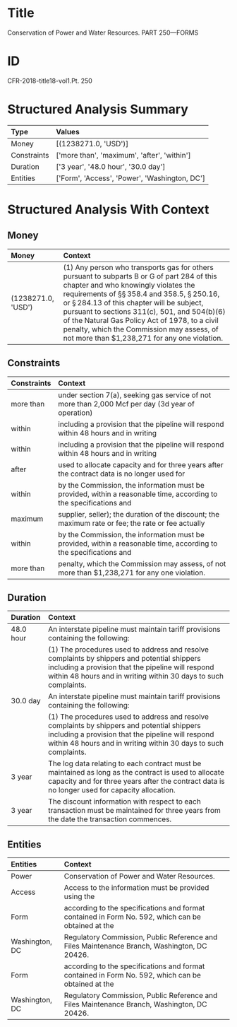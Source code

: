 # Title

 Conservation of Power and Water Resources. PART 250—FORMS


# ID

 CFR-2018-title18-vol1.Pt. 250


# Structured Analysis Summary

| Type        | Values                                        |
|:------------|:----------------------------------------------|
| Money       | [(1238271.0, 'USD')]                          |
| Constraints | ['more than', 'maximum', 'after', 'within']   |
| Duration    | ['3 year', '48.0 hour', '30.0 day']           |
| Entities    | ['Form', 'Access', 'Power', 'Washington, DC'] |


# Structured Analysis With Context

 


## Money

| Money              | Context                                                                                                                                                                                                                                                                                                                                                                                                                                                             |
|:-------------------|:--------------------------------------------------------------------------------------------------------------------------------------------------------------------------------------------------------------------------------------------------------------------------------------------------------------------------------------------------------------------------------------------------------------------------------------------------------------------|
| (1238271.0, 'USD') | (1) Any person who transports gas for others pursuant to subparts B or G of part 284 of this chapter and who knowingly violates the requirements of &#167;&#167;&#8201;358.4 and 358.5, &#167;&#8201;250.16, or &#167;&#8201;284.13 of this chapter will be subject, pursuant to sections 311(c), 501, and 504(b)(6) of the Natural Gas Policy Act of 1978, to a civil penalty, which the Commission may assess, of not more than $1,238,271 for any one violation. |


## Constraints

| Constraints   | Context                                                                                                            |
|:--------------|:-------------------------------------------------------------------------------------------------------------------|
| more than     | under section 7(a), seeking gas service of not more than 2,000 Mcf per day (3d year of operation)                  |
| within        | including a provision that the pipeline will respond within  48 hours and in writing                               |
| within        | including a provision that the pipeline will respond within  48 hours and in writing                               |
| after         | used to allocate capacity and for three years after the contract data is no longer used for                        |
| within        | by the Commission, the information must be provided, within a reasonable time, according to the specifications and |
| maximum       | supplier, seller); the duration of the discount; the maximum rate or fee; the rate or fee actually                 |
| within        | by the Commission, the information must be provided, within a reasonable time, according to the specifications and |
| more than     | penalty, which the Commission may assess, of not more than  $1,238,271 for any one violation.                      |


## Duration

| Duration   | Context                                                                                                                                                                                                                         |
|:-----------|:--------------------------------------------------------------------------------------------------------------------------------------------------------------------------------------------------------------------------------|
| 48.0 hour  | An interstate pipeline must maintain tariff provisions containing the following:                                                                                                                                                |
|            |             (1) The procedures used to address and resolve complaints by shippers and potential shippers including a provision that the pipeline will respond within 48 hours and in writing within 30 days to such complaints. |
| 30.0 day   | An interstate pipeline must maintain tariff provisions containing the following:                                                                                                                                                |
|            |             (1) The procedures used to address and resolve complaints by shippers and potential shippers including a provision that the pipeline will respond within 48 hours and in writing within 30 days to such complaints. |
| 3 year     | The log data relating to each contract must be maintained as long as the contract is used to allocate capacity and for three years after the contract data is no longer used for capacity allocation.                           |
| 3 year     | The discount information with respect to each transaction must be maintained for three years from the date the transaction commences.                                                                                           |


## Entities

| Entities       | Context                                                                                            |
|:---------------|:---------------------------------------------------------------------------------------------------|
| Power          | Conservation of  Power  and Water Resources.                                                       |
| Access         | Access to the information must be provided using the                                               |
| Form           | according to the specifications and format contained in Form No. 592, which can be obtained at the |
| Washington, DC | Regulatory Commission, Public Reference and Files Maintenance Branch, Washington, DC  20426.       |
| Form           | according to the specifications and format contained in Form No. 592, which can be obtained at the |
| Washington, DC | Regulatory Commission, Public Reference and Files Maintenance Branch, Washington, DC  20426.       |


